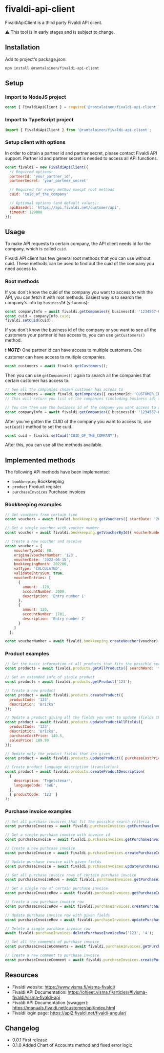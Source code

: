 # fivaldi-api-client

FivaldiApiClient is a third party Fivaldi API client.

:warning: This tool is in early stages and is subject to change.

## Installation

Add to project's package.json:

```
npm install @rantalainen/fivaldi-api-client
```

## Setup

### Import to NodeJS project

```js
const { FivaldiApiClient } = require('@rantalainen/fivaldi-api-client');
```

### Import to TypeScript project

```ts
import { FivaldiApiClient } from '@rantalainen/fivaldi-api-client';
```

### Setup client with options

In order to obtain a partner id and partner secret, please contact Fivaldi API support. Partner id and partner secret is needed to access all API functions.

```js
const fivaldi = new FivaldiApiClient({
  // Required options:
  partnerId: 'your_partner_id',
  partnerSecret: 'your_partner_secret'

  // Required for every method execpt root methods
  cuid: 'cuid_of_the_company'

  // Optional options (and default values):
  apiBaseUrl: 'https://api.fivaldi.net/customer/api',
  timeout: 120000
});
```
## Usage

To make API requests to certain company, the API client needs id for the company, which is called `cuid`.

Fivaldi API client has few general root methods that you can use without cuid. These methods can be used to find out the cuid of the company you need access to.

### Root methods

If you don't know the cuid of the company you want to access to with the API, you can fetch it with root methods. Easiest way is to search the company's info by `businessId` (y-tunnus):
```ts
const companyInfo = await fivaldi.getCompanies({ businessId: '1234567-0' });
const cuid = companyInfo.cuid;
fivaldi.setCuid(cuid);
```
If you don't know the business id of the company or you want to see all the customers your partner id has access to, you can use `getCustomers()` method.


:heavy_exclamation_mark: **_NOTE:_**  One partner id can have access to multiple customers. One customer can have access to multiple companies.


```ts
const customers = await fivaldi.getCustomers();
```
Then you can use `getCompanies()` again to search all the companies that certain customer has access to.
```ts
// See all the companies chosen customer has access to
const customers = await fivaldi.getCompanies({ customerId: 'CUSTOMER_ID' });
// This will return you list of the companies (including business id) this customer has access to

// You can then use the business id of the company you want access to and use it to get that company's cuid
const companyInfo = await fivaldi.getCompanies({ businessId: '1234567-0' });
```
After you've gotten the CUID of the company you want to access to, use `setCuid()` method to set the cuid.
```ts
const cuid = fivaldi.setCuid('CUID_OF_THE_COMPANY');
```
After this, you can use all the methods available.

## Implemented methods

The following API methods have been implemented:

- `bookkeeping` Bookkeeping
- `product` Product register
- `purchaseInvoices` Purchase invoices

### Bookkeeping examples

```js
// Get vouchers from certain time
const vouchers = await fivaldi.bookkeeping.getVouchers({ startDate: '2021-01-01', endDate: '2021-12-31' });

// Get a single voucher with voucher number
const voucher = await fivaldi.bookkeeping.getVoucherById({ voucherNumber: '802206001' });

// Create a new voucher and receive 
const voucher = {
    voucherTypeId: 80,
    originalVoucherNumber: '123',
    voucherDate: '2022-06-15',
    bookkeepingMonth: 202206,
    vatType: 'CALCULATED',
    validateEntrySum: true,
    voucherEntries: [
      {
        amount: -120,
        accountNumber: 3000,
        description: 'Entry number 1'
      },
      {
        amount: 120,
        accountNumber: 1701,
        description: 'Entry number 2'
      }
    ]
  };

const voucherNumber = await fivaldi.bookkeeping.createVoucher(voucher);
```

### Product examples

```js
// Get the basic information of all products that fits the possible search parameters
const products = await fivaldi.products.getAllProducts({ searchWord: 'travel' });

// Get an extended info of single product
const products = await fivaldi.products.getProduct('123');

// Create a new product
const product = await fivaldi.products.createProduct({
  productCode: '123',
  description: 'Bricks'
});

// Update a product giving all the fields you want to update (fields that are not given are converted to default values)
const product = await fivaldi.products.updateProductAllFields({
  productCode: '123',
  description: 'Bricks',
  purchaseCostPrice: 140.5,
  salesPrice: 189.99
});

// Update only the product fields that are given
const product = await fivaldi.products.updateProduct({ purchaseCostPrice: 155 });

// Create product language description (translation)
const product = await fivaldi.products.createProductDescription(
  {
    description: 'Tegelstenar',
    languageCode: 'SWE',
  },
  { productCode: '123' }
);
```

### Purchase invoice examples

```ts
// Get all purchase invoices that fit the possible search criteria
const purchaseInvoices = await fivaldi.purchaseInvoices.getPurchaseInvoices({ createTimeAfter: '01.02.2022%11:15:00' });

// Get a single purchase invoice with invoice id
const purchaseInvoice = await fivaldi.purchaseInvoices.getPurchaseInvoiceById('123');

// Create a new purhcase invoice
const purchaseInvoice = await fivaldi.purchaseInvoices.createPurchaseInvoice(purchaseInvoiceObject);

// Update purchase invoice with given fields
const purchaseInvoice = await fivaldi.purchaseInvoices.updatePurchaseInvoice('123', { paymentPriority: '2' });

// Get all purchase invoice rows of certain purchase invoice
const purchaseInvoiceRows = await fivaldi.purchaseInvoices.getPurchaseInvoiceRows('123');

// Get a single row of certain purchase invoice
const purchaseInvoiceRow = await fivaldi.purchaseInvoices.getPurchaseInvoiceRowById('123', '4');

// Create a new purchase invoice row
const purchaseInvoiceRow = await fivaldi.purchaseInvoices.createPurchaseInvoiceRow('123', purchaseInvoiceRowObject);

// Update purchase invoice row with given fields
const purchaseInvoiceRow = await fivaldi.purchaseInvoices.updatePurchaseInvoiceRow('123', '4', { productAmount: 187 });

// Delete a single purchase invoice row
await fivaldi.purchaseInvoices.deletePurchaseInvoiceRow('123', '4');

// Get all the comments of purchase invoice
const purchaseInvoiceComments = await fivaldi.purchaseInvoices.getPurchaseInvoiceComments('123');

// Create a new comment to purchase invoice
const purchaseInvoiceComment = await fivaldi.purchaseInvoices.createPurchaseInvoiceComment('123', purchaseInvoiceCommentObject);

```

## Resources

- Fivaldi website: https://www.visma.fi/visma-fivaldi/
- Fivaldi API Documentation: https://ohjeet.visma.fi/articles/#!visma-fivaldi/visma-fivaldi-api
- Fivaldi API Documentation (swagger): https://manuals.fivaldi.net/customer/api/index.html
- Fivaldi login page: https://api2.fivaldi.net/fivaldi-angular/

## Changelog

- 0.0.1 First release
- 0.1.0 Added Chart of Accounts method and fixed error logic